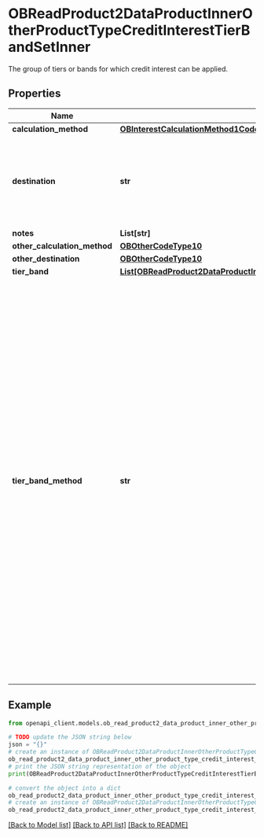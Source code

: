 # OBReadProduct2DataProductInnerOtherProductTypeCreditInterestTierBandSetInner

The group of tiers or bands for which credit interest can be applied.

## Properties

Name | Type | Description | Notes
------------ | ------------- | ------------- | -------------
**calculation_method** | [**OBInterestCalculationMethod1Code**](OBInterestCalculationMethod1Code.md) |  | [optional] 
**destination** | **str** | Describes whether accrued interest is payable only to the BCA or to another bank account | 
**notes** | **List[str]** |  | [optional] 
**other_calculation_method** | [**OBOtherCodeType10**](OBOtherCodeType10.md) |  | [optional] 
**other_destination** | [**OBOtherCodeType10**](OBOtherCodeType10.md) |  | [optional] 
**tier_band** | [**List[OBReadProduct2DataProductInnerOtherProductTypeCreditInterestTierBandSetInnerTierBandInner]**](OBReadProduct2DataProductInnerOtherProductTypeCreditInterestTierBandSetInnerTierBandInner.md) |  | 
**tier_band_method** | **str** | The methodology of how credit interest is paid/applied. It can be:- 1. Banded Interest rates are banded. i.e. Increasing rate on whole balance as balance increases. 2. Tiered Interest rates are tiered. i.e. increasing rate for each tier as balance increases, but interest paid on tier fixed for that tier and not on whole balance. 3. Whole The same interest rate is applied irrespective of the product holder&#39;s account balance | 

## Example

```python
from openapi_client.models.ob_read_product2_data_product_inner_other_product_type_credit_interest_tier_band_set_inner import OBReadProduct2DataProductInnerOtherProductTypeCreditInterestTierBandSetInner

# TODO update the JSON string below
json = "{}"
# create an instance of OBReadProduct2DataProductInnerOtherProductTypeCreditInterestTierBandSetInner from a JSON string
ob_read_product2_data_product_inner_other_product_type_credit_interest_tier_band_set_inner_instance = OBReadProduct2DataProductInnerOtherProductTypeCreditInterestTierBandSetInner.from_json(json)
# print the JSON string representation of the object
print(OBReadProduct2DataProductInnerOtherProductTypeCreditInterestTierBandSetInner.to_json())

# convert the object into a dict
ob_read_product2_data_product_inner_other_product_type_credit_interest_tier_band_set_inner_dict = ob_read_product2_data_product_inner_other_product_type_credit_interest_tier_band_set_inner_instance.to_dict()
# create an instance of OBReadProduct2DataProductInnerOtherProductTypeCreditInterestTierBandSetInner from a dict
ob_read_product2_data_product_inner_other_product_type_credit_interest_tier_band_set_inner_from_dict = OBReadProduct2DataProductInnerOtherProductTypeCreditInterestTierBandSetInner.from_dict(ob_read_product2_data_product_inner_other_product_type_credit_interest_tier_band_set_inner_dict)
```
[[Back to Model list]](../README.md#documentation-for-models) [[Back to API list]](../README.md#documentation-for-api-endpoints) [[Back to README]](../README.md)


